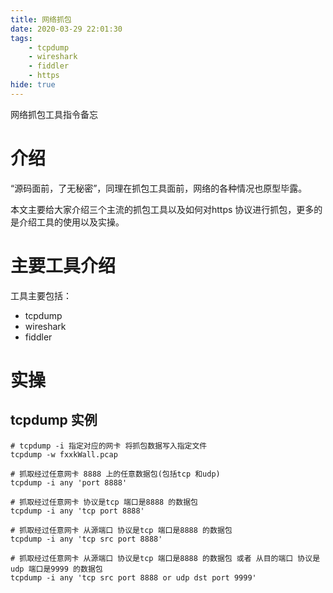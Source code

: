 ```yaml
---
title: 网络抓包
date: 2020-03-29 22:01:30
tags:
    - tcpdump
    - wireshark
    - fiddler
    - https
hide: true
---
```


网络抓包工具指令备忘
<!-- more -->

# 介绍


“源码面前，了无秘密”，同理在抓包工具面前，网络的各种情况也原型毕露。

本文主要给大家介绍三个主流的抓包工具以及如何对https 协议进行抓包，更多的是介绍工具的使用以及实操。

# 主要工具介绍

工具主要包括：
* tcpdump
* wireshark
* fiddler

# 实操

## tcpdump 实例

```shell
# tcpdump -i 指定对应的网卡 将抓包数据写入指定文件
tcpdump -w fxxkWall.pcap 

# 抓取经过任意网卡 8888 上的任意数据包(包括tcp 和udp)
tcpdump -i any 'port 8888'

# 抓取经过任意网卡 协议是tcp 端口是8888 的数据包
tcpdump -i any 'tcp port 8888'

# 抓取经过任意网卡 从源端口 协议是tcp 端口是8888 的数据包
tcpdump -i any 'tcp src port 8888'

# 抓取经过任意网卡 从源端口 协议是tcp 端口是8888 的数据包 或者 从目的端口 协议是udp 端口是9999 的数据包
tcpdump -i any 'tcp src port 8888 or udp dst port 9999'

```
